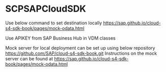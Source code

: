# SCPSAPCloudSDK

Use below command to set destination locally
https://sap.github.io/cloud-s4-sdk-book/pages/mock-odata.html

Use APIKEY from SAP Business Hub in VDM classes

Mock server for local deployment can be set up using below repository
https://github.com/SAP/cloud-s4-sdk-book.git
Instructions on the mock server can be found at https://sap.github.io/cloud-s4-sdk-book/pages/mock-odata.html
